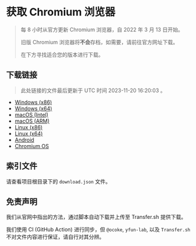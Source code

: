 # 获取 Chromium 浏览器

> 每 8 小时从官方更新 Chromium 浏览器，自 2022 年 3 月 13 日开始。
> 
> 旧版 Chromium 浏览器将**不会**存档，如需要，请前往官方网址下载。
>
> 在下方寻找适合您的版本进行下载。

## 下载链接

> 此处链接的文件最后更新于 UTC 时间 2023-11-20 16:20:03
。

- [Windows (x86)](https://transfer.sh/4QezYA4gUl/Win.zip)
- [Windows (x64)](https://transfer.sh/8kmRN0F9GI/Win_x64.zip)
- [macOS (Intel)](https://transfer.sh/H3YJPhunAx/Mac.zip)
- [macOS (ARM)](https://transfer.sh/AGqLYTmxmh/Mac_Arm.zip)
- [Linux (x86)](https://transfer.sh/LHboCkdM8s/Linux.zip)
- [Linux (x64)](https://transfer.sh/DjRWaLM2Jl/Linux_x64.zip)
- [Android](https://transfer.sh/0sEFDKg2wF/Android.zip)
- [Chromium OS](https://transfer.sh/jfEjk1V425/Linux_ChromiumOS_Full.zip)

## 索引文件

请查看项目根目录下的 `download.json` 文件。

## 免责声明

我们从官网中指出的方法，通过脚本自动下载并上传至 Transfer.sh 提供下载。

我们使用 CI (GitHub Action) 进行同步，但 `@ocoke`, `yfun-lab`, 以及 `Transfer.sh` 不对文件内容进行保证，请自行对其分辨。
